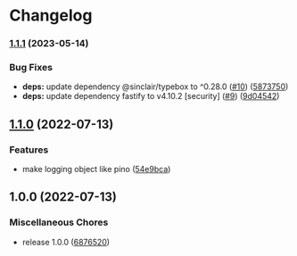 # Changelog

### [1.1.1](https://www.github.com/simenandre/fastify-frontend-logger/compare/v1.1.0...v1.1.1) (2023-05-14)


### Bug Fixes

* **deps:** update dependency @sinclair/typebox to ^0.28.0 ([#10](https://www.github.com/simenandre/fastify-frontend-logger/issues/10)) ([5873750](https://www.github.com/simenandre/fastify-frontend-logger/commit/58737500078545553aeabd8799f47c9ba0e769c0))
* **deps:** update dependency fastify to v4.10.2 [security] ([#9](https://www.github.com/simenandre/fastify-frontend-logger/issues/9)) ([9d04542](https://www.github.com/simenandre/fastify-frontend-logger/commit/9d04542c9b8ab34f350010d9dac3435d66944932))

## [1.1.0](https://www.github.com/cobraz/fastify-frontend-logger/compare/v1.0.0...v1.1.0) (2022-07-13)


### Features

* make logging object like pino ([54e9bca](https://www.github.com/cobraz/fastify-frontend-logger/commit/54e9bcac2101cf35fa25fcf8a08331ba1d1cd76c))

## 1.0.0 (2022-07-13)


### Miscellaneous Chores

* release 1.0.0 ([6876520](https://www.github.com/cobraz/fastify-frontend-logger/commit/68765204716d8cf742d14bad0907ebe58f45d5e0))

